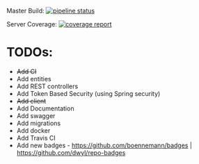Master Build: 
[![pipeline status](https://gitlab.com/palerique/phorum/badges/master/pipeline.svg)](https://gitlab.com/palerique/phorum/commits/master)

Server Coverage:
[![coverage report](https://gitlab.com/palerique/phorum/badges/master/coverage.svg)](https://gitlab.com/palerique/phorum/commits/master)

# TODOs:
- ~~Add CI~~
- Add entities
- Add REST controllers
- Add Token Based Security (using Spring security)
- ~~Add client~~
- Add Documentation
- Add swagger
- Add migrations
- Add docker
- Add Travis CI
- Add new badges - https://github.com/boennemann/badges | https://github.com/dwyl/repo-badges
